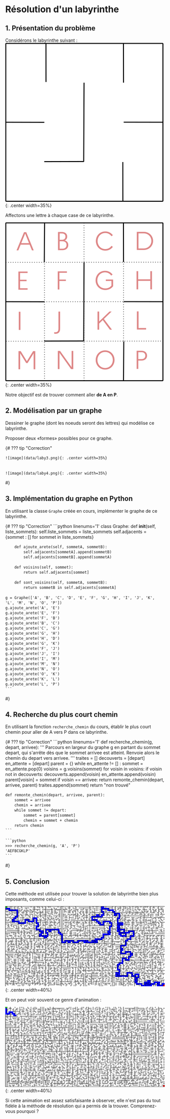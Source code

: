 # Résolution d'un labyrinthe

## 1. Présentation du problème
Considérons le labyrinthe suivant :
![image](data/laby1.png){: .center width=35%}

Affectons une lettre à chaque case de ce labyrinthe.

![image](data/laby2.png){: .center width=35%}

Notre objectif est de trouver comment aller **de A en P**.


## 2. Modélisation par un graphe

Dessiner le graphe (dont les noeuds seront des lettres) qui modélise ce labyrinthe.

Proposer deux «formes» possibles pour ce graphe.

{#
??? tip "Correction"
    
    ![image](data/laby3.png){: .center width=35%}


    ![image](data/laby4.png){: .center width=35%}
#}

## 3. Implémentation du graphe en Python

En utilisant la classe ```Graphe``` créée en cours, implémenter le graphe de ce labyrinthe.

{#
??? tip "Correction"
    ```python linenums='1'
    class Graphe:
        def __init__(self, liste_sommets):
            self.liste_sommets = liste_sommets
            self.adjacents = {sommet : [] for sommet in liste_sommets}

        def ajoute_arete(self, sommetA, sommetB):
            self.adjacents[sommetA].append(sommetB)
            self.adjacents[sommetB].append(sommetA)

        def voisins(self, sommet):
            return self.adjacents[sommet]

        def sont_voisins(self, sommetA, sommetB):
            return sommetB in self.adjacents[sommetA]

    g = Graphe(['A', 'B', 'C', 'D', 'E', 'F', 'G', 'H', 'I', 'J', 'K', 'L', 'M', 'N', 'O', 'P'])
    g.ajoute_arete('A', 'E')
    g.ajoute_arete('E', 'F')
    g.ajoute_arete('F', 'B')
    g.ajoute_arete('B', 'C')
    g.ajoute_arete('C', 'G')
    g.ajoute_arete('G', 'H')
    g.ajoute_arete('H', 'D')
    g.ajoute_arete('G', 'K')
    g.ajoute_arete('F', 'J')
    g.ajoute_arete('J', 'I')
    g.ajoute_arete('I', 'M')
    g.ajoute_arete('M', 'N')
    g.ajoute_arete('N', 'O')
    g.ajoute_arete('O', 'K')
    g.ajoute_arete('K', 'L')
    g.ajoute_arete('L', 'P')
    ```
#}

## 4. Recherche du plus court chemin

En utilisant la fonction ```recherche_chemin``` du cours, établir le plus court chemin pour aller de A vers P dans ce labyrinthe.

{#
??? tip "Correction"
    ```python linenums='1'
    def recherche_chemin(g, depart, arrivee):
        '''
        Parcours en largeur du graphe g en partant du sommet depart,
        qui s'arrête dès que le sommet arrivee est atteint.
        Renvoie alors le chemin du depart vers arrivee.
        '''
        traites = []
        decouverts = [depart]
        en_attente = [depart]
        parent = {}
        while en_attente != [] :
            sommet = en_attente.pop(0)
            voisins = g.voisins(sommet)
            for voisin in voisins:
                if voisin not in decouverts:
                    decouverts.append(voisin)
                    en_attente.append(voisin)
                    parent[voisin] = sommet
                    if voisin == arrivee:
                        return remonte_chemin(depart, arrivee, parent)
            traites.append(sommet)
        return "non trouvé"  


    def remonte_chemin(depart, arrivee, parent):
        sommet = arrivee
        chemin = arrivee
        while sommet != depart:
            sommet = parent[sommet]
            chemin = sommet + chemin
        return chemin
    ```

    ```python
    >>> recherche_chemin(g, 'A', 'P')
    'AEFBCGKLP'
    ```
#}

## 5. Conclusion

Cette méthode est utilisée pour trouver la solution de labyrinthe bien plus imposants, comme celui-ci :

![image](data/chemin_labyrinthe4.png){: .center width=40%}

Et on peut voir souvent ce genre d'animation :

![image](data/chemin_laby.gif){: .center width=40%}

Si cette animation est assez satisfaisante à observer, elle n'est pas du tout fidèle à la méthode de résolution qui a permis de la trouver. Comprenez-vous pourquoi ?

